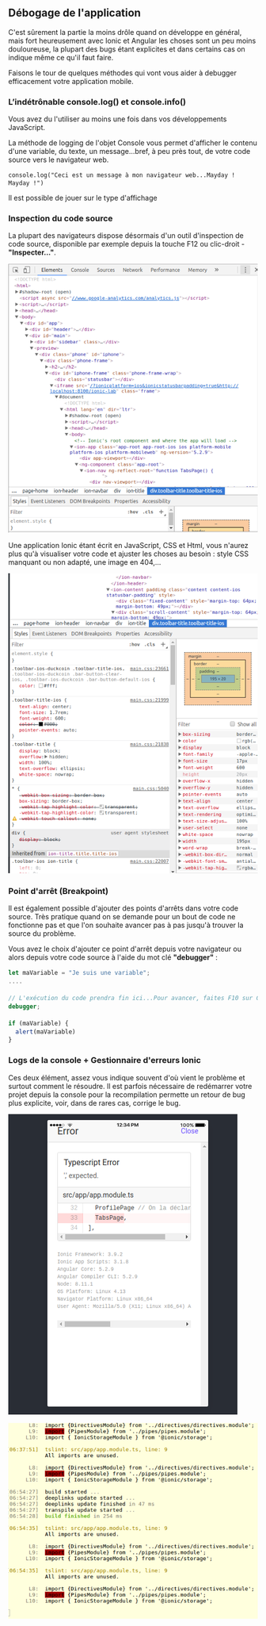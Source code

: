 ## Débogage de l'application

C'est sûrement la partie la moins drôle quand on développe en général, mais fort heureusement avec Ionic et Angular les choses sont un peu moins douloureuse, la plupart des bugs étant explicites et dans certains cas on indique même ce qu'il faut faire.

Faisons le tour de quelques méthodes qui vont vous aider à debugger efficacement votre application mobile.

### L’indétrônable console.log\(\) et console.info\(\)

Vous avez du l'utiliser au moins une fois dans vos développements JavaScript.

La méthode de logging de l'objet Console vous permet d'afficher le contenu d'une variable, du texte, un message...bref, à peu près tout, de votre code source vers le navigateur web.

```
console.log("Ceci est un message à mon navigateur web...Mayday ! Mayday !")
```

Il est possible de jouer sur le type d'affichage

### Inspection du code source

La plupart des navigateurs dispose désormais d'un outil d'inspection de code source, disponible par exemple depuis la touche F12 ou clic-droit - **"Inspecter..."**.

![](/assets/screen_console_1.png)

Une application Ionic étant écrit en JavaScript, CSS et Html, vous n'aurez plus qu'à visualiser votre code et ajuster les choses au besoin : style CSS manquant ou non adapté, une image en 404,...

![](/assets/screen_console_2.png)

### Point d'arrêt \(Breakpoint\)

Il est également possible d'ajouter des points d'arrêts dans votre code source. Très pratique quand on se demande pour un bout de code ne fonctionne pas et que l'on souhaite avancer pas à pas jusqu'à trouver la source du problème.

Vous avez le choix d'ajouter ce point d'arrêt depuis votre navigateur ou alors depuis votre code source à l'aide du mot clé **"debugger"** :

```js
let maVariable = "Je suis une variable";
....

// L'exécution du code prendra fin ici...Pour avancer, faites F10 sur Chrome
debugger;

if (maVariable) {
  alert(maVariable)
}
```

### Logs de la console + Gestionnaire d'erreurs Ionic

Ces deux élément, assez vous indique souvent d'où vient le problème et surtout comment le résoudre. Il est parfois nécessaire de redémarrer votre projet depuis la console pour la recompilation permette un retour de bug plus explicite, voir, dans de rares cas, corrige le bug.

![](/assets/bug_ionic.png)

![](/assets/ionic_bug_2.png)

